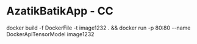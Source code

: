 # AzatikBatikApp - CC

docker build -f DockerFile -t image1232 . && docker run -p 80:80 --name DockerApiTensorModel image1232
